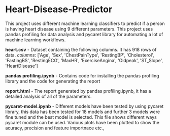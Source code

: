 # Heart-Disease-Predictor
This project uses different machine learning classifiers to predict if a person is having heart disease using 9 different parameters. This project uses pandas profiling for data analysis and pycaret library for automating a lot of  machine learning workflows.

**heart.csv** - Dataset containing the following columns. It has 918 rows of data.
_columns_: ['Age', 'Sex', 'ChestPainType', 'RestingBP', 'Cholesterol', 'FastingBS', 'RestingECG', 'MaxHR', 'ExerciseAngina', 'Oldpeak', 'ST_Slope', 'HeartDisease']

**pandas profiling.ipynb** - Contains code for installing the pandas profiling library and the code for generating the report

**report.html** - The report generated by pandas profiling.ipynb, it has a detailed analysis of all of the parameters.

**pycaret-model.ipynb** - Different models have been tested by using pycaret library, this data has been tested for 18 models and further 3 models were fine tuned and the best model is selected. This file shows different ways pycaret module can be used. Various plots have been plotted to show the acuracy, precision and feature importnace etc.,
